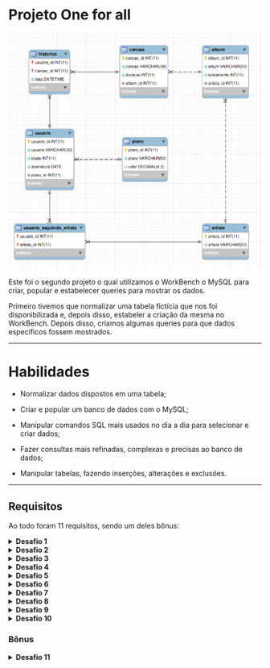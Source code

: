 # Projeto One for all

![Project-logo](./ONE_FOR_ALL.png)

Este foi o segundo projeto o qual utilizamos o WorkBench o MySQL para criar, popular e estabelecer queries para mostrar os dados. 

Primeiro tivemos que normalizar uma tabela fictícia que nos foi disponibilizada e, depois disso, estabeler a criação da mesma no WorkBench. Depois disso, criamos algumas queries para que dados específicos fossem mostrados.

---

# Habilidades

- Normalizar dados dispostos em uma tabela;

- Criar e popular um banco de dados com o MySQL;

- Manipular comandos SQL mais usados no dia a dia para selecionar e criar dados;

- Fazer consultas mais refinadas, complexas e precisas ao banco de dados;

- Manipular tabelas, fazendo inserções, alterações e exclusões.

---

## Requisitos

Ao todo foram 11 requisitos, sendo um deles bônus:
  
  <details>
    <summary>
      <strong>Desafio 1</strong>
    </summary>

    1. Crie um banco com o nome de `SpotifyClone`;

    2. Providencie as queries necessárias para criar tabelas normalizadas que atendam aos requisitos descritos na seção anterior;

    3. Providencie as queries necessárias para popular as tabelas de acordo com os dados listados na seção anterior;

    4. Crie um arquivo de configurações `desafio1.json`, que mapeará em qual tabela e coluna se encontram as informações necessárias para a avaliação automatizada deste desafio. 
  </details>

  <details>
    <summary>
      <strong>Desafio 2</strong>
    </summary>

    1. A primeira coluna deve exibir a quantidade total de canções. Dê a essa coluna o alias "cancoes";

    2. A segunda coluna deve exibir a quantidade total de artistas e deverá ter o alias "artistas";

    3. A terceira coluna deve exibir a quantidade de álbuns e deverá ter o alias "albuns".
  </details>

  <details>
    <summary>
      <strong>Desafio 3</strong>
    </summary>

    1. A primeira coluna deve possuir o alias "usuario" e exibir o nome da pessoa usuária;

    2. A segunda coluna deve possuir o alias "qtde_musicas_ouvidas" e exibir a quantidade de músicas ouvida pela pessoa com base no seu histórico de reprodução;

    3. A terceira coluna deve possuir o alias "total_minutos" e exibir a soma dos minutos ouvidos pela pessoa usuária com base no seu histórico de reprodução.
  </details>

  <details>
    <summary>
      <strong>Desafio 4</strong>
    </summary>

    1. A primeira coluna deve possuir o alias "usuario" e exibir o nome da pessoa usuária;

    2. A segunda coluna deve ter o alias "condicao_usuario" e exibir se a pessoa usuária está ativa ou inativa.
  </details>

  <details>
    <summary>
      <strong>Desafio 5</strong>
    </summary>

    1. A primeira coluna deve possuir o alias "cancao" e exibir o nome da canção;

    2. A segunda coluna deve possuir o alias "reproducoes" e exibir a quantidade de pessoas que já escutaram a canção em questão.
  </details>

  <details>
    <summary>
      <strong>Desafio 6</strong>
    </summary>

    1. A primeira coluna deve ter o alias "faturamento_minimo" e exibir o menor valor de plano existente para uma pessoa usuária;

    2. A segunda coluna deve ter o alias "faturamento_maximo" e exibir o maior valor de plano existente para uma pessoa usuária;

    3. A terceira coluna deve ter o alias "faturamento_medio" e exibir o valor médio dos planos possuídos por pessoas usuárias até o momento;

    4. Por fim, a quarta coluna deve ter o alias "faturamento_total" e exibir o valor total obtido com os planos possuídos por pessoas usuárias.
  </details>

  <details>
    <summary>
      <strong>Desafio 7</strong>
    </summary>

    1. A primeira coluna deve exibir o nome da pessoa artista, com o alias "artista";

    2. A segunda coluna deve exibir o nome do álbum, com o alias "album";

    3. A terceira coluna deve exibir a quantidade de pessoas seguidoras que aquela pessoa artista possui e deve possuir o alias "seguidores".
  </details>

  <details>
    <summary>
      <strong>Desafio 8</strong>
    </summary>

    1. O nome da pessoa artista, com o alias "artista";

    2. O nome do álbum, com o alias "album".
  </details>

  <details>
    <summary>
      <strong>Desafio 9</strong>
    </summary>

    1. O valor da quantidade, com o alias "quantidade_musicas_no_historico".
  </details>

  <details>
    <summary>
      <strong>Desafio 10</strong>
    </summary>

    1. A primeira coluna deve exibir o nome da canção, com o alias "nome";

    2. A segunda coluna deve exibir a quantidade de pessoas que já escutaram aquela canção, com o alias "reproducoes";

    3. Seus resultados devem estar agrupados pelo nome da canção e ordenados em ordem alfabética.
  </details>

  ### Bônus

  <details>
    <summary>
      <strong>Desafio 11</strong>
    </summary>

    1. O nome da música em seu estado normal com o alias nome_musica;

    2. O nome da música atualizado com o alias novo_nome.
  </details>